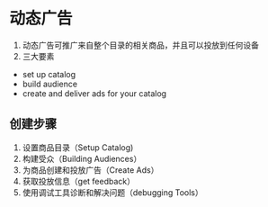 # 动态广告
1. 动态广告可推广来自整个目录的相关商品，并且可以投放到任何设备
2. 三大要素
  * set up catalog
  * build audience
  * create and deliver ads for your catalog

## 创建步骤
1. 设置商品目录（Setup Catalog)
2. 构建受众（Building Audiences）
3. 为商品创建和投放广告（Create Ads）
4. 获取投放信息（get feedback）
5. 使用调试工具诊断和解决问题（debugging Tools）

